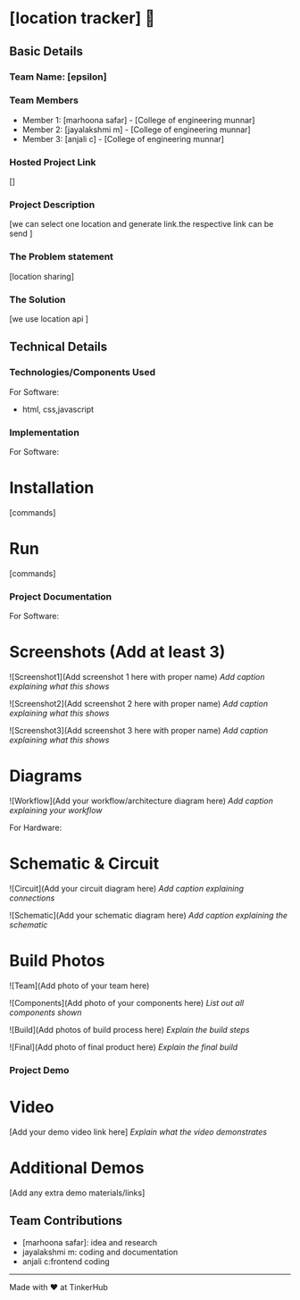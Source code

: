 # [location tracker] 🎯


## Basic Details
### Team Name: [epsilon]


### Team Members
- Member 1: [marhoona safar] - [College of engineering munnar]
- Member 2: [jayalakshmi m] - [College of engineering munnar]
- Member 3: [anjali c] - [College of engineering munnar]

### Hosted Project Link
[]

### Project Description
[we can select one location and generate link.the respective link can be send ]

### The Problem statement
[location sharing]

### The Solution
[we use location api ]

## Technical Details
### Technologies/Components Used
For Software:
- html, css,javascript 


### Implementation
For Software:
# Installation
[commands]

# Run
[commands]

### Project Documentation
For Software:

# Screenshots (Add at least 3)
![Screenshot1](Add screenshot 1 here with proper name)
*Add caption explaining what this shows*

![Screenshot2](Add screenshot 2 here with proper name)
*Add caption explaining what this shows*

![Screenshot3](Add screenshot 3 here with proper name)
*Add caption explaining what this shows*

# Diagrams
![Workflow](Add your workflow/architecture diagram here)
*Add caption explaining your workflow*

For Hardware:

# Schematic & Circuit
![Circuit](Add your circuit diagram here)
*Add caption explaining connections*

![Schematic](Add your schematic diagram here)
*Add caption explaining the schematic*

# Build Photos
![Team](Add photo of your team here)


![Components](Add photo of your components here)
*List out all components shown*

![Build](Add photos of build process here)
*Explain the build steps*

![Final](Add photo of final product here)
*Explain the final build*

### Project Demo
# Video
[Add your demo video link here]
*Explain what the video demonstrates*

# Additional Demos
[Add any extra demo materials/links]

## Team Contributions
- [marhoona safar]: idea and research
- jayalakshmi m: coding and documentation
- anjali c:frontend coding

---
Made with ❤️ at TinkerHub
